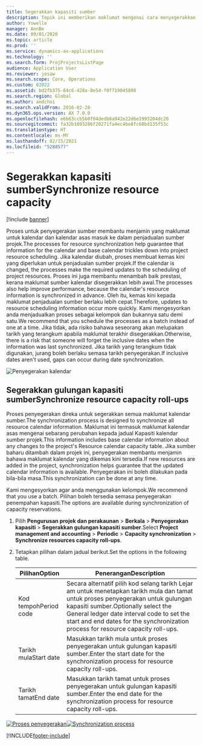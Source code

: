 ```yaml
---
title: Segerakkan kapasiti sumber
description: Topik ini memberikan maklumat mengenai cara menyegerakkan kapasiti sumber merentasi kalendar dan projek.
author: Yowelle
manager: AnnBe
ms.date: 09/01/2020
ms.topic: article
ms.prod: ''
ms.service: dynamics-ax-applications
ms.technology: ''
ms.search.form: ProjProjectsListPage
audience: Application User
ms.reviewer: josaw
ms.search.scope: Core, Operations
ms.custom: 82022
ms.assetid: bd2fb375-84c6-428a-8e54-f0f719045898
ms.search.region: Global
ms.author: andchoi
ms.search.validFrom: 2016-02-28
ms.dyn365.ops.version: AX 7.0.0
ms.openlocfilehash: e6b63ccb5b0f04dedb8a942e22d6e1993204dc20
ms.sourcegitcommit: fa32b1893286f20271fa4ec4be8fc68bd135f53c
ms.translationtype: HT
ms.contentlocale: ms-MY
ms.lasthandoff: 02/15/2021
ms.locfileid: "5288577"
---
```

# <a name="synchronize-resource-capacity"></a><span data-ttu-id="21d51-103">Segerakkan kapasiti sumber</span><span class="sxs-lookup"><span data-stu-id="21d51-103">Synchronize resource capacity</span></span>

[!include [banner](../includes/banner.md)]

<span data-ttu-id="21d51-104">Proses untuk penyegerakan sumber membantu menjamin yang maklumat untuk kalendar dan kalendar asas masuk ke dalam penjadualan sumber projek.</span><span class="sxs-lookup"><span data-stu-id="21d51-104">The processes for resource synchronization help guarantee that information for the calendar and base calendar trickles down into project resource scheduling.</span></span> <span data-ttu-id="21d51-105">Jika kalendar diubah, proses membuat kemas kini yang diperlukan untuk penjadualan sumber projek.</span><span class="sxs-lookup"><span data-stu-id="21d51-105">If the calendar is changed, the processes make the required updates to the scheduling of project resources.</span></span> <span data-ttu-id="21d51-106">Proses ini juga membantu menambah baik prestasi, kerana maklumat sumber kalendar disegerakkan lebih awal.</span><span class="sxs-lookup"><span data-stu-id="21d51-106">The processes also help improve performance, because the calendar's resource information is synchronized in advance.</span></span> <span data-ttu-id="21d51-107">Oleh itu, kemas kini kepada maklumat penjadualan sumber berlaku lebih cepat.</span><span class="sxs-lookup"><span data-stu-id="21d51-107">Therefore, updates to resource scheduling information occur more quickly.</span></span> <span data-ttu-id="21d51-108">Kami mengesyorkan anda menjadualkan proses sebagai kelompok dan bukannya satu demi satu.</span><span class="sxs-lookup"><span data-stu-id="21d51-108">We recommend that you schedule the processes as a batch instead of one at a time.</span></span> <span data-ttu-id="21d51-109">Jika tidak, ada risiko bahawa seseorang akan melupakan tarikh yang terangkum apabila maklumat terakhir disegerakkan.</span><span class="sxs-lookup"><span data-stu-id="21d51-109">Otherwise, there is a risk that someone will forget the inclusive dates when the information was last synchronized.</span></span> <span data-ttu-id="21d51-110">Jika tarikh yang terangkum tidak digunakan, jurang boleh berlaku semasa tarikh penyegerakan.</span><span class="sxs-lookup"><span data-stu-id="21d51-110">If inclusive dates aren't used, gaps can occur during date synchronization.</span></span>

![Penyegerakan kalendar](./media/projectresourcing04-1024x471.jpg)

## <a name="synchronize-resource-capacity-roll-ups"></a><span data-ttu-id="21d51-112">Segerakkan gulungan kapasiti sumber</span><span class="sxs-lookup"><span data-stu-id="21d51-112">Synchronize resource capacity roll-ups</span></span>

<span data-ttu-id="21d51-113">Proses penyegerakan direka untuk segerakkan semua maklumat kalendar sumber.</span><span class="sxs-lookup"><span data-stu-id="21d51-113">The synchronization process is designed to synchronize all resource calendar information.</span></span> <span data-ttu-id="21d51-114">Maklumat ini termasuk maklumat kalendar asas mengenai sebarang perubahan kepada jadual Kapasiti kalendar sumber projek.</span><span class="sxs-lookup"><span data-stu-id="21d51-114">This information includes base calendar information about any changes to the project's Resource calendar capacity table.</span></span> <span data-ttu-id="21d51-115">Jika sumber baharu ditambah dalam projek ini, penyegerakan membantu menjamin bahawa maklumat kalendar yang dikemas kini tersedia.</span><span class="sxs-lookup"><span data-stu-id="21d51-115">If new resources are added in the project, synchronization helps guarantee that the updated calendar information is available.</span></span> <span data-ttu-id="21d51-116">Penyegerakan ini boleh dilakukan pada bila-bila masa.</span><span class="sxs-lookup"><span data-stu-id="21d51-116">This synchronization can be done at any time.</span></span>

<span data-ttu-id="21d51-117">Kami mengesyorkan agar anda menggunakan kelompok.</span><span class="sxs-lookup"><span data-stu-id="21d51-117">We recommend that you use a batch.</span></span> <span data-ttu-id="21d51-118">Pilihan boleh tersedia semasa penyegerakan penempahan kapasiti.</span><span class="sxs-lookup"><span data-stu-id="21d51-118">The options are available during synchronization of capacity reservations.</span></span>

1. <span data-ttu-id="21d51-119">Pilih **Pengurusan projek dan perakaunan** &gt; **Berkala** &gt; **Penyegerakan kapasiti** &gt; **Segerakkan gulungan kapasiti sumber**.</span><span class="sxs-lookup"><span data-stu-id="21d51-119">Select **Project management and accounting** &gt; **Periodic** &gt; **Capacity synchronization** &gt; **Synchronize resources capacity roll-ups**.</span></span>
2. <span data-ttu-id="21d51-120">Tetapkan pilihan dalam jadual berikut.</span><span class="sxs-lookup"><span data-stu-id="21d51-120">Set the options in the following table.</span></span>

    | <span data-ttu-id="21d51-121">Pilihan</span><span class="sxs-lookup"><span data-stu-id="21d51-121">Option</span></span>      | <span data-ttu-id="21d51-122">Penerangan</span><span class="sxs-lookup"><span data-stu-id="21d51-122">Description</span></span> |
    |-------------|-------------|
    | <span data-ttu-id="21d51-123">Kod tempoh</span><span class="sxs-lookup"><span data-stu-id="21d51-123">Period code</span></span> | <span data-ttu-id="21d51-124">Secara alternatif pilih kod selang tarikh Lejar am untuk menetapkan tarikh mula dan tamat untuk proses penyegerakan untuk gulungan kapasiti sumber.</span><span class="sxs-lookup"><span data-stu-id="21d51-124">Optionally select the General ledger date interval code to set the start and end dates for the synchronization process for resource capacity roll-ups.</span></span> |
    | <span data-ttu-id="21d51-125">Tarikh mula</span><span class="sxs-lookup"><span data-stu-id="21d51-125">Start date</span></span>  | <span data-ttu-id="21d51-126">Masukkan tarikh mula untuk proses penyegerakan untuk gulungan kapasiti sumber.</span><span class="sxs-lookup"><span data-stu-id="21d51-126">Enter the start date for the synchronization process for resource capacity roll-ups.</span></span> |
    | <span data-ttu-id="21d51-127">Tarikh tamat</span><span class="sxs-lookup"><span data-stu-id="21d51-127">End date</span></span>    | <span data-ttu-id="21d51-128">Masukkan tarikh tamat untuk proses penyegerakan untuk gulungan kapasiti sumber.</span><span class="sxs-lookup"><span data-stu-id="21d51-128">Enter the end date for the synchronization process for resource capacity roll-ups.</span></span> |

<span data-ttu-id="21d51-129">[![Proses penyegerakan](./media/projectresourcing09.jpg)](./media/projectresourcing09.jpg)</span><span class="sxs-lookup"><span data-stu-id="21d51-129">[![Synchronization process](./media/projectresourcing09.jpg)](./media/projectresourcing09.jpg)</span></span>


[!INCLUDE[footer-include](../includes/footer-banner.md)]